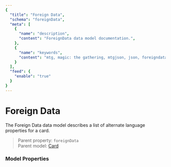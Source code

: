```yaml
---
{
  "title": "Foreign Data",
  "schema": "foreignData",
  "meta": [
    {
      "name": "description",
      "content": "ForeignData data model documentation.",
    },
    {
      "name": "keywords",
      "content": "mtg, magic: the gathering, mtgjson, json, foreigndata, foreign data",
    }
  ],
  "feed": {
    "enable": "true"
  }
}
---
```


# Foreign Data

The Foreign Data data model describes a list of alternate language properties for a card.

> Parent property: `foreignData`  
> Parent model: [Card](../card/)

### Model Properties

<Documentation/>
